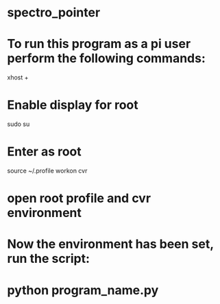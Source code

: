 # spectro_pointer
# To run this program as a pi user perform the following commands:
xhost +
# Enable display for root
sudo su
# Enter as root
source ~/.profile
workon cvr
# open root profile and cvr environment
# Now the environment has been set, run the script:

# python program_name.py